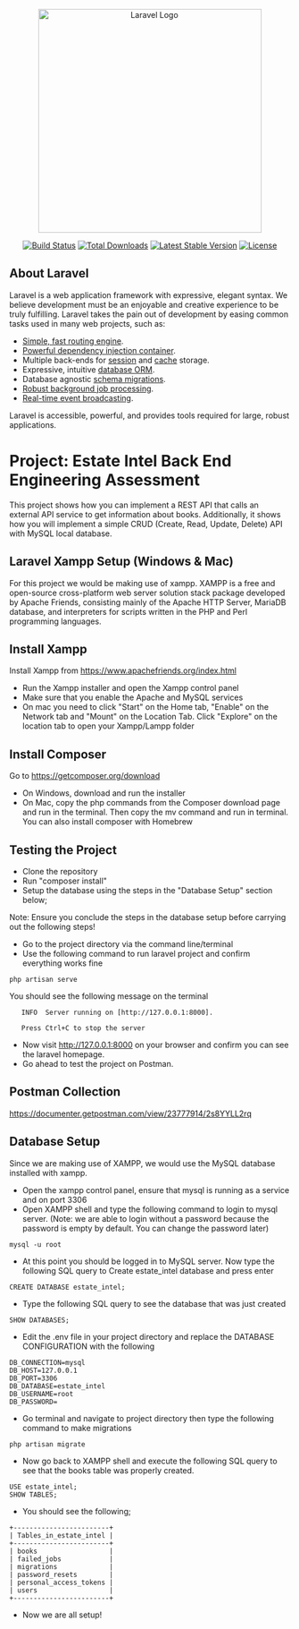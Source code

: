 <p align="center"><a href="https://laravel.com" target="_blank"><img src="https://raw.githubusercontent.com/laravel/art/master/logo-lockup/5%20SVG/2%20CMYK/1%20Full%20Color/laravel-logolockup-cmyk-red.svg" width="400" alt="Laravel Logo"></a></p>

<p align="center">
<a href="https://travis-ci.org/laravel/framework"><img src="https://travis-ci.org/laravel/framework.svg" alt="Build Status"></a>
<a href="https://packagist.org/packages/laravel/framework"><img src="https://img.shields.io/packagist/dt/laravel/framework" alt="Total Downloads"></a>
<a href="https://packagist.org/packages/laravel/framework"><img src="https://img.shields.io/packagist/v/laravel/framework" alt="Latest Stable Version"></a>
<a href="https://packagist.org/packages/laravel/framework"><img src="https://img.shields.io/packagist/l/laravel/framework" alt="License"></a>
</p>

## About Laravel

Laravel is a web application framework with expressive, elegant syntax. We believe development must be an enjoyable and creative experience to be truly fulfilling. Laravel takes the pain out of development by easing common tasks used in many web projects, such as:

- [Simple, fast routing engine](https://laravel.com/docs/routing).
- [Powerful dependency injection container](https://laravel.com/docs/container).
- Multiple back-ends for [session](https://laravel.com/docs/session) and [cache](https://laravel.com/docs/cache) storage.
- Expressive, intuitive [database ORM](https://laravel.com/docs/eloquent).
- Database agnostic [schema migrations](https://laravel.com/docs/migrations).
- [Robust background job processing](https://laravel.com/docs/queues).
- [Real-time event broadcasting](https://laravel.com/docs/broadcasting).

Laravel is accessible, powerful, and provides tools required for large, robust applications.


# Project: Estate Intel Back End Engineering Assessment 
This project shows how you can implement a REST API that calls an external API service to get information about books. Additionally, it shows how you will implement a simple CRUD (Create, Read, Update, Delete) API with MySQL local database.

## Laravel Xampp Setup (Windows & Mac)
For this project we would be making use of xampp. XAMPP is a free and open-source cross-platform web server solution stack package developed by Apache Friends, consisting mainly of the Apache HTTP Server, MariaDB database, and interpreters for scripts written in the PHP and Perl programming languages.

## Install Xampp
Install Xampp from https://www.apachefriends.org/index.html

- Run the Xampp installer and open the Xampp control panel
- Make sure that you enable the Apache and MySQL services
- On mac you need to click "Start" on the Home tab, "Enable" on the Network tab and "Mount" on the Location Tab. Click "Explore" on the location tab to open your Xampp/Lampp folder

## Install Composer
Go to https://getcomposer.org/download

- On Windows, download and run the installer
- On Mac, copy the php commands from the Composer download page and run in the terminal. Then copy the mv command and run in terminal. You can also install composer with Homebrew

## Testing the Project
- Clone the repository
- Run "composer install"
- Setup the database using the steps in the "Database Setup" section below;

Note: Ensure you conclude the steps in the database setup before carrying out the following steps!

- Go to the project directory via the command line/terminal
- Use the following command to run laravel project and confirm everything works fine
```
php artisan serve
```
You should see the following message on the terminal
```
   INFO  Server running on [http://127.0.0.1:8000].

   Press Ctrl+C to stop the server
``` 
- Now visit http://127.0.0.1:8000 on your browser and confirm you can see the laravel homepage.
- Go ahead to test the project on Postman.


## Postman Collection
https://documenter.getpostman.com/view/23777914/2s8YYLL2rq

## Database Setup
Since we are making use of XAMPP, we would use the MySQL database installed with xampp.
- Open the xampp control panel, ensure that mysql is running as a service and on port 3306
- Open XAMPP shell and type the following command to login to mysql server. (Note: we are able to login without a password because the password is empty by default. You can change the password later)
```
mysql -u root
```
- At this point you should be logged in to MySQL server. Now type the following SQL query to Create estate_intel database and press enter
```
CREATE DATABASE estate_intel;
```
- Type the following SQL query to see the database that was just created
```
SHOW DATABASES;
```
- Edit the .env file in your project directory and replace the DATABASE CONFIGURATION with the following
```
DB_CONNECTION=mysql
DB_HOST=127.0.0.1
DB_PORT=3306
DB_DATABASE=estate_intel
DB_USERNAME=root
DB_PASSWORD=
```
- Go terminal and navigate to project directory then type the following command to make migrations
```
php artisan migrate
```
- Now go back to XAMPP shell and execute the following SQL query to see that the books table was properly created.
```
USE estate_intel;
SHOW TABLES;
```
- You should see the following;
```
+------------------------+
| Tables_in_estate_intel |
+------------------------+
| books                  |
| failed_jobs            |
| migrations             |
| password_resets        |
| personal_access_tokens |
| users                  |
+------------------------+
```
- Now we are all setup!
